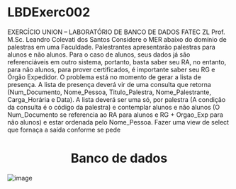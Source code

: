 # LBDExerc002

EXERCÍCIO UNION – LABORATÓRIO DE BANCO DE DADOS FATEC ZL
Prof. M.Sc. Leandro Colevati dos Santos
Considere o MER abaixo do domínio de palestras em uma Faculdade. Palestrantes apresentarão 
palestras para alunos e não alunos. Para o caso de alunos, seus dados já são referenciáveis em 
outro sistema, portanto, basta saber seu RA, no entanto, para não alunos, para prover 
certificados, é importante saber seu RG e Órgão Expedidor. 
O problema está no momento de gerar a lista de presença. A lista de presença deverá vir de uma 
consulta que retorna (Num_Documento, Nome_Pessoa, Titulo_Palestra, Nome_Palestrante, 
Carga_Horária e Data). A lista deverá ser uma só, por palestra (A condição da consulta é o código 
da palestra) e contemplar alunos e não alunos (O Num_Documento se referencia ao RA para 
alunos e RG + Orgao_Exp para não alunos) e estar ordenada pelo Nome_Pessoa.
Fazer uma view de select que fornaça a saída conforme se pede

<h1 align="center">Banco de dados</h1>

![image](https://github.com/Matheus-Franca-x/LBDExerc002/assets/99504777/43d3e9e3-dc1d-4f3b-942d-95d7e38a0ef6)

